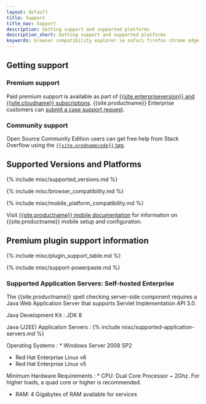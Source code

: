 ```yaml
---
layout: default
title: Support
title_nav: Support
description: Getting support and supported platforms
description_short: Getting support and supported platforms
keywords: browser compatibility explorer ie safari firefox chrome edge mobile support supported browsers windows osx linux ie11 premium self-hosted selfhosted
---
```


## Getting support

### Premium support

Paid premium support is available as part of [{{site.enterpriseversion}} and {{site.cloudname}} subscriptions]({{site.pricingpage}}). {{site.productname}} Enterprise customers can [submit a case support request]({{site.supporturl}}).

### Community support

Open Source Community Edition users can get free help from Stack Overflow using the [`{{site.prodnamecode}}` tag]({{site.communitysupporturl}}).

## Supported Versions and Platforms

{% include misc/supported_versions.md %}

{% include misc/browser_compatibility.md %}

{% include misc/mobile_platform_compatibility.md %}

Visit [{{site.productname}} mobile documentation]({{site.baseurl}}/mobile) for information on {{site.productname}} mobile setup and configuration.

## Premium plugin support information

{% include misc/plugin_support_table.md %}

{% include misc/support-powerpaste.md %}

### Supported Application Servers: Self-hosted Enterprise

The {{site.productname}} spell checking server-side component requires a Java Web Application Server that supports Servlet Implementation API 3.0.

Java Development Kit
: JDK 8

Java (J2EE) Application Servers
: {% include misc/supported-application-servers.md %}

Operating Systems
: * Windows Server 2008 SP2
* Red Hat Enterprise Linux v6
* Red Hat Enterprise Linux v5

Minimum Hardware Requirements
: * CPU:  Dual Core Processor ~ 2Ghz. For higher loads, a quad core or higher is recommended.
* RAM: 4 Gigabytes of RAM available for services
